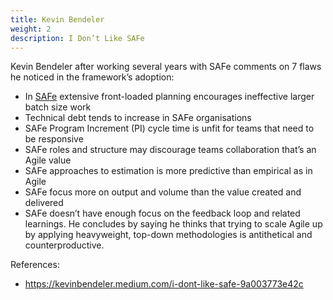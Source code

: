 ```yaml
---
title: Kevin Bendeler
weight: 2
description: I Don’t Like SAFe 
---
```


Kevin Bendeler after working several years with SAFe comments on 7 flaws he noticed in the framework’s adoption:
- In [SAFe](https://www.scaledagileframework.com/) extensive front-loaded planning encourages ineffective larger batch size work
- Technical debt tends to increase in SAFe organisations
- SAFe Program Increment (PI) cycle time is unfit for teams that need to be responsive
- SAFe roles and structure may discourage teams collaboration that’s an Agile value
- SAFe approaches to estimation is more predictive than empirical as in Agile
- SAFe focus more on output and volume than the value created and delivered
- SAFe doesn’t have enough focus on the feedback loop and related learnings.
He concludes by saying he thinks that trying to scale Agile up by applying heavyweight, top-down methodologies is antithetical and counterproductive.

References:
- https://kevinbendeler.medium.com/i-dont-like-safe-9a003773e42c
